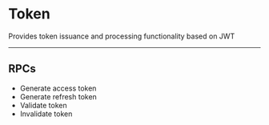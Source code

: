 # Token

Provides token issuance and processing functionality based on JWT
____

## RPCs

- Generate access token
- Generate refresh token
- Validate token
- Invalidate token
